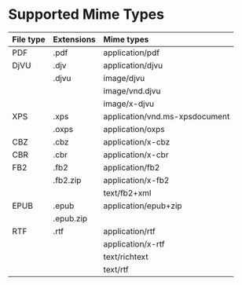 # Supported Mime Types #


|File type| Extensions | Mime types |
|:--------|:-----------|:-----------|
| PDF     | .pdf       | application/pdf |
| DjVU    | .djv       | application/djvu|
|         | .djvu      | image/djvu |
|         |            | image/vnd.djvu |
|         |            | image/x-djvu |
| XPS     | .xps       | application/vnd.ms-xpsdocument|
|         | .oxps      | application/oxps|
| CBZ     | .cbz       | application/x-cbz |
| CBR     | .cbr       | application/x-cbr |
| FB2     | .fb2       | application/fb2 |
|         | .fb2.zip   | application/x-fb2 |
|         |            | text/fb2+xml |
| EPUB    | .epub      | application/epub+zip |
|         | .epub.zip  |            |
| RTF     | .rtf       | application/rtf |
|         |            | application/x-rtf |
|         |            | text/richtext |
|         |            | text/rtf   |